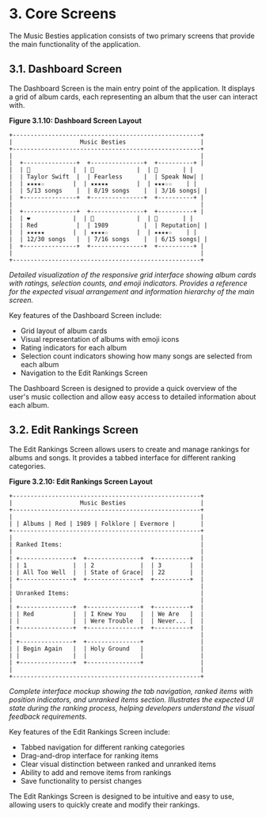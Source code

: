 # 3. Core Screens

The Music Besties application consists of two primary screens that provide the main functionality of the application.

## 3.1. Dashboard Screen

The Dashboard Screen is the main entry point of the application. It displays a grid of album cards, each representing an album that the user can interact with.

**Figure 3.1.10: Dashboard Screen Layout**

```
+-----------------------------------------------------+
|                   Music Besties                     |
+-----------------------------------------------------+
|                                                     |
|  +---------------+  +---------------+  +----------+ |
|  | 🤠            |  | 💛            |  | 💜       | |
|  | Taylor Swift  |  | Fearless      |  | Speak Now| |
|  | ★★★★☆        |  | ★★★★★        |  | ★★★☆☆    | |
|  | 5/13 songs    |  | 8/19 songs    |  | 3/16 songs| |
|  +---------------+  +---------------+  +----------+ |
|                                                     |
|  +---------------+  +---------------+  +----------+ |
|  | ❤️            |  | 🌊            |  | 🐍       | |
|  | Red           |  | 1989          |  | Reputation| |
|  | ★★★★★        |  | ★★★★☆        |  | ★★★★☆    | |
|  | 12/30 songs   |  | 7/16 songs    |  | 6/15 songs| |
|  +---------------+  +---------------+  +----------+ |
|                                                     |
+-----------------------------------------------------+
```

*Detailed visualization of the responsive grid interface showing album cards with ratings, selection counts, and emoji indicators. Provides a reference for the expected visual arrangement and information hierarchy of the main screen.*

Key features of the Dashboard Screen include:

- Grid layout of album cards
- Visual representation of albums with emoji icons
- Rating indicators for each album
- Selection count indicators showing how many songs are selected from each album
- Navigation to the Edit Rankings Screen

The Dashboard Screen is designed to provide a quick overview of the user's music collection and allow easy access to detailed information about each album.

## 3.2. Edit Rankings Screen

The Edit Rankings Screen allows users to create and manage rankings for albums and songs. It provides a tabbed interface for different ranking categories.

**Figure 3.2.10: Edit Rankings Screen Layout**

```
+-----------------------------------------------------+
|                   Music Besties                     |
+-----------------------------------------------------+
|                                                     |
| | Albums | Red | 1989 | Folklore | Evermore |       |
+-----------------------------------------------------+
|                                                     |
| Ranked Items:                                       |
|                                                     |
| +---------------+  +---------------+  +----------+  |
| | 1             |  | 2             |  | 3        |  |
| | All Too Well  |  | State of Grace|  | 22       |  |
| +---------------+  +---------------+  +----------+  |
|                                                     |
| Unranked Items:                                     |
|                                                     |
| +---------------+  +---------------+  +----------+  |
| | Red           |  | I Knew You    |  | We Are   |  |
| |               |  | Were Trouble  |  | Never... |  |
| +---------------+  +---------------+  +----------+  |
|                                                     |
| +---------------+  +---------------+                |
| | Begin Again   |  | Holy Ground   |                |
| |               |  |               |                |
| +---------------+  +---------------+                |
|                                                     |
+-----------------------------------------------------+
```

*Complete interface mockup showing the tab navigation, ranked items with position indicators, and unranked items section. Illustrates the expected UI state during the ranking process, helping developers understand the visual feedback requirements.*

Key features of the Edit Rankings Screen include:

- Tabbed navigation for different ranking categories
- Drag-and-drop interface for ranking items
- Clear visual distinction between ranked and unranked items
- Ability to add and remove items from rankings
- Save functionality to persist changes

The Edit Rankings Screen is designed to be intuitive and easy to use, allowing users to quickly create and modify their rankings.